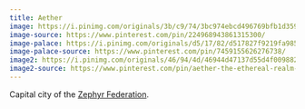 ```yaml
---
title: Aether
image: https://i.pinimg.com/originals/3b/c9/74/3bc974ebcd496769bfb1d359aa082cf7.jpg
image-source: https://www.pinterest.com/pin/224968943861315300/
image-palace: https://i.pinimg.com/originals/d5/17/82/d517827f9219fa9853962638b430a10e.jpg
image-palace-source: https://www.pinterest.com/pin/7459155626276738/
image2: https://i.pinimg.com/originals/46/94/4d/46944d47137d55d4f0098820e08ead96.jpg
image2-source: https://www.pinterest.com/pin/aether-the-ethereal-realm--306385580910515124/
---
```


Capital city of the [Zephyr Federation](zephyr).

